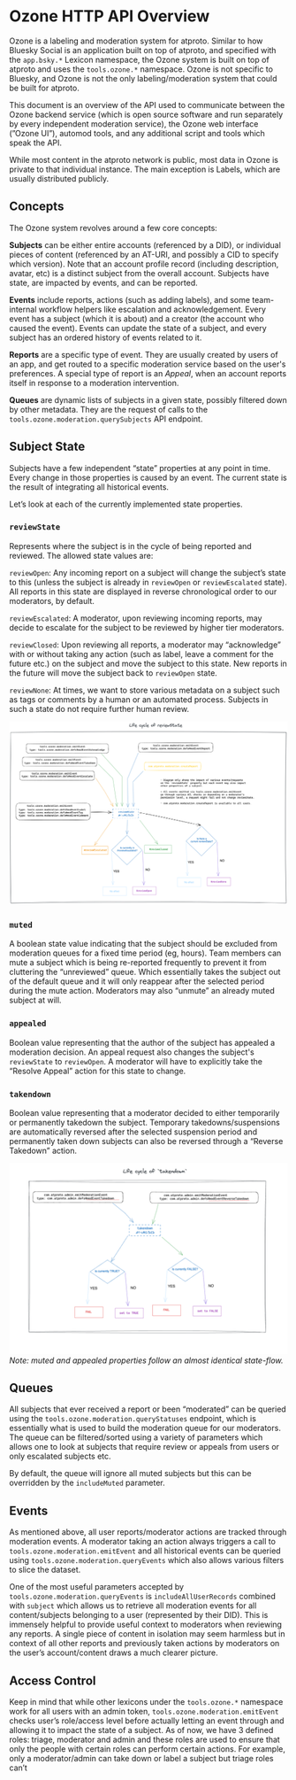 
Ozone HTTP API Overview
=======================

Ozone is a labeling and moderation system for atproto. Similar to how Bluesky Social is an application built on top of atproto, and specified with the `app.bsky.*` Lexicon namespace, the Ozone system is built on top of atproto and uses the `tools.ozone.*` namespace. Ozone is not specific to Bluesky, and Ozone is not the only labeling/moderation system that could be built for atproto.

This document is an overview of the API used to communicate between the Ozone backend service (which is open source software and run separately by every independent moderation service), the Ozone web interface (”Ozone UI”), automod tools, and any additional script and tools which speak the API.

While most content in the atproto network is public, most data in Ozone is private to that individual instance. The main exception is Labels, which are usually distributed publicly. 

## Concepts

The Ozone system revolves around a few core concepts:

**Subjects** can be either entire accounts (referenced by a DID), or individual pieces of content (referenced by an AT-URI, and possibly a CID to specify which version). Note that an account profile record (including description, avatar, etc) is a distinct subject from the overall account. Subjects have state, are impacted by events, and can be reported.

**Events** include reports, actions (such as adding labels), and some team-internal workflow helpers like escalation and acknowledgement. Every event has a subject (which it is about) and a creator (the account who caused the event). Events can update the state of a subject, and every subject has an ordered history of events related to it.

**Reports** are a specific type of event. They are usually created by users of an app, and get routed to a specific moderation service based on the user's preferences. A special type of report is an *Appeal*, when an account reports itself in response to a moderation intervention.

**Queues** are dynamic lists of subjects in a given state, possibly filtered down by other metadata. They are the request of calls to the `tools.ozone.moderation.querySubjects` API endpoint.

## Subject State

Subjects have a few independent “state” properties at any point in time. Every change in those properties is caused by an event. The current state is the result of integrating all historical events.

Let’s look at each of the currently implemented state properties.

### `reviewState`

Represents where the subject is in the cycle of being reported and reviewed. The allowed state values are:

`reviewOpen`: Any incoming report on a subject will change the subject’s state to this (unless the subject is already in `reviewOpen` or `reviewEscalated` state). All reports in this state are displayed in reverse chronological order to our moderators, by default.

`reviewEscalated`: A moderator, upon reviewing incoming reports, may decide to escalate for the subject to be reviewed by higher tier moderators.

`reviewClosed`: Upon reviewing all reports, a moderator may “acknowledge” with or without taking any action (such as label, leave a comment for the future etc.) on the subject and move the subject to this state. New reports in the future will move the subject back to `reviewOpen` state.

`reviewNone`: At times, we want to store various metadata on a subject such as tags or comments by a human or an automated process. Subjects in such a state do not require further human review.

![diagram of ozone moderation subject states](moderation_states.png)

### `muted`

A boolean state value indicating that the subject should be excluded from moderation queues for a fixed time period (eg, hours). Team members can mute a subject which is being re-reported frequently to prevent it from cluttering the “unreviewed” queue. Which essentially takes the subject out of the default queue and it will only reappear after the selected period during the mute action. Moderators may also “unmute” an already muted subject at will.

### `appealed`

Boolean value representing that the author of the subject has appealed a moderation decision. An appeal request also changes the subject's `reviewState` to `reviewOpen`. A moderator will have to explicitly take the “Resolve Appeal” action for this state to change.

### `takendown`

Boolean value representing that a moderator decided to either temporarily or permanently takedown the subject. Temporary takedowns/suspensions are automatically reversed after the selected suspension period and permanently taken down subjects can also be reversed through a “Reverse Takedown” action.

![diagram of ozone moderation takedown states](takedown_states.png)
*Note: muted and appealed properties follow an almost identical state-flow.*

## **Queues**

All subjects that ever received a report or been “moderated” can be queried using the `tools.ozone.moderation.queryStatuses` endpoint, which is essentially what is used to build the moderation queue for our moderators. The queue can be filtered/sorted using a variety of parameters which allows one to look at subjects that require review or appeals from users or only escalated subjects etc.

By default, the queue will ignore all muted subjects but this can be overridden by the `includeMuted` parameter.

## **Events**

As mentioned above, all user reports/moderator actions are tracked through moderation events. A moderator taking an action always triggers a call to `tools.ozone.moderation.emitEvent` and all historical events can be queried using `tools.ozone.moderation.queryEvents`  which also allows various filters to slice the dataset.

One of the most useful parameters accepted by `tools.ozone.moderation.queryEvents`  is `includeAllUserRecords` combined with `subject` which allows us to retrieve all moderation events for all content/subjects belonging to a user (represented by their DID). This is immensely helpful to provide useful context to moderators when reviewing any reports. A single piece of content in isolation may seem harmless but in context of all other reports and previously taken actions by moderators on the user’s account/content draws a much clearer picture.

## **Access Control**

Keep in mind that while other lexicons under the `tools.ozone.*` namespace work for all users with an admin token, `tools.ozone.moderation.emitEvent` checks user’s role/access level before actually letting an event through and allowing it to impact the state of a subject. As of now, we have 3 defined roles: triage, moderator and admin and these roles are used to ensure that only the people with certain roles can perform certain actions. For example, only a moderator/admin can take down or label a subject but triage roles can’t
